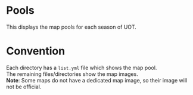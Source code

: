 # Pools
This displays the map pools for each season of UOT.

# Convention
Each directory has a `list.yml` file which shows the map pool.
<br>The remaining files/directories show the map images.
<br> **Note**: Some maps do not have a dedicated map image, so their image will not be official.
